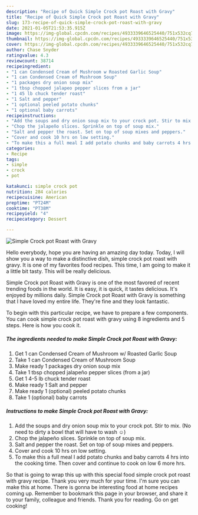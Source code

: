 ```yaml
---
description: "Recipe of Quick Simple Crock pot Roast with Gravy"
title: "Recipe of Quick Simple Crock pot Roast with Gravy"
slug: 173-recipe-of-quick-simple-crock-pot-roast-with-gravy
date: 2021-01-05T21:53:35.915Z
image: https://img-global.cpcdn.com/recipes/4933339646525440/751x532cq70/simple-crock-pot-roast-with-gravy-recipe-main-photo.jpg
thumbnail: https://img-global.cpcdn.com/recipes/4933339646525440/751x532cq70/simple-crock-pot-roast-with-gravy-recipe-main-photo.jpg
cover: https://img-global.cpcdn.com/recipes/4933339646525440/751x532cq70/simple-crock-pot-roast-with-gravy-recipe-main-photo.jpg
author: Chase Snyder
ratingvalue: 4.3
reviewcount: 38714
recipeingredient:
- "1 can Condensed Cream of Mushroom w Roasted Garlic Soup"
- "1 can Condensed Cream of Mushroom Soup"
- "1 packages dry onion soup mix"
- "1 tbsp chopped jalapeo pepper slices from a jar"
- "1 45 lb chuck tender roast"
- "1 Salt and pepper"
- "1 optional peeled potato chunks"
- "1 optional baby carrots"
recipeinstructions:
- "Add the soups and dry onion soup mix to your crock pot. Stir to mix. (No need to dirty a bowl that will have to wash ☺)"
- "Chop the jalapeño slices. Sprinkle on top of soup mix."
- "Salt and pepper the roast. Set on top of soup mixes and peppers."
- "Cover and cook 10 hrs on low setting."
- "To make this a full meal I add potato chunks and baby carrots 4 hrs into the cooking time. Then cover and continue to cook on low 6 more hrs."
categories:
- Recipe
tags:
- simple
- crock
- pot

katakunci: simple crock pot 
nutrition: 284 calories
recipecuisine: American
preptime: "PT24M"
cooktime: "PT38M"
recipeyield: "4"
recipecategory: Dessert

---
```



![Simple Crock pot Roast with Gravy](https://img-global.cpcdn.com/recipes/4933339646525440/751x532cq70/simple-crock-pot-roast-with-gravy-recipe-main-photo.jpg)

Hello everybody, hope you are having an amazing day today. Today, I will show you a way to make a distinctive dish, simple crock pot roast with gravy. It is one of my favorites food recipes. This time, I am going to make it a little bit tasty. This will be really delicious.



Simple Crock pot Roast with Gravy is one of the most favored of recent trending foods in the world. It is easy, it is quick, it tastes delicious. It's enjoyed by millions daily. Simple Crock pot Roast with Gravy is something that I have loved my entire life. They're fine and they look fantastic.


To begin with this particular recipe, we have to prepare a few components. You can cook simple crock pot roast with gravy using 8 ingredients and 5 steps. Here is how you cook it.

<!--inarticleads1-->

##### The ingredients needed to make Simple Crock pot Roast with Gravy:

1. Get 1 can Condensed Cream of Mushroom w/ Roasted Garlic Soup
1. Take 1 can Condensed Cream of Mushroom Soup
1. Make ready 1 packages dry onion soup mix
1. Take 1 tbsp chopped jalapeño pepper slices (from a jar)
1. Get 1 4-5 lb chuck tender roast
1. Make ready 1 Salt and pepper
1. Make ready 1 (optional) peeled potato chunks
1. Take 1 (optional) baby carrots




<!--inarticleads2-->

##### Instructions to make Simple Crock pot Roast with Gravy:

1. Add the soups and dry onion soup mix to your crock pot. Stir to mix. (No need to dirty a bowl that will have to wash ☺)
1. Chop the jalapeño slices. Sprinkle on top of soup mix.
1. Salt and pepper the roast. Set on top of soup mixes and peppers.
1. Cover and cook 10 hrs on low setting.
1. To make this a full meal I add potato chunks and baby carrots 4 hrs into the cooking time. Then cover and continue to cook on low 6 more hrs.




So that is going to wrap this up with this special food simple crock pot roast with gravy recipe. Thank you very much for your time. I'm sure you can make this at home. There is gonna be interesting food at home recipes coming up. Remember to bookmark this page in your browser, and share it to your family, colleague and friends. Thank you for reading. Go on get cooking!

